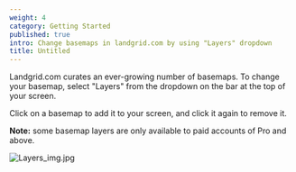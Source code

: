 ```yaml
---
weight: 4
category: Getting Started
published: true
intro: Change basemaps in landgrid.com by using "Layers" dropdown
title: Untitled
---
```

Landgrid.com curates an ever-growing number of basemaps. To change your basemap, select "Layers" from the dropdown on the bar at the top of your screen.

Click on a basemap to add it to your screen, and click it again to remove it.

**Note:** some basemap layers are only available to paid accounts of Pro and above.

![Layers_img.jpg]({{site.baseurl}}/img/Layers_img.jpg)
